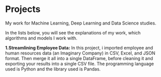 # Projects
My work for Machine Learning, Deep Learning and Data Science studies.

In the lists below, you will see the explanations of my work, which algorithms and models I work with.

**1.Streamlining Employee Data:** In this project, i imported employee and human resources data (an Imaginary Company) in CSV, Excel, and JSON format. Then merge it all into a single DataFrame, before cleaning it and exporting your results into a single CSV file.
The programming language used is Python and the library used is Pandas.
